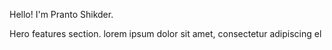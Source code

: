 Hello!
I'm Pranto Shikder.

Hero features section.
lorem ipsum dolor sit amet, consectetur adipiscing el
